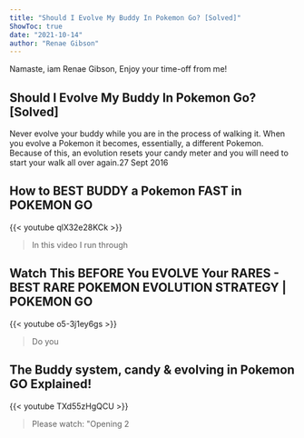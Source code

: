 ```yaml
---
title: "Should I Evolve My Buddy In Pokemon Go? [Solved]"
ShowToc: true 
date: "2021-10-14"
author: "Renae Gibson" 
---
```


Namaste, iam Renae Gibson, Enjoy your time-off from me!
## Should I Evolve My Buddy In Pokemon Go? [Solved]
Never evolve your buddy while you are in the process of walking it. When you evolve a Pokemon it becomes, essentially, a different Pokemon. Because of this, an evolution resets your candy meter and you will need to start your walk all over again.27 Sept 2016

## How to BEST BUDDY a Pokemon FAST in POKEMON GO
{{< youtube qlX32e28KCk >}}
>In this video I run through 

## Watch This BEFORE You EVOLVE Your RARES - BEST RARE POKEMON EVOLUTION STRATEGY | POKEMON GO
{{< youtube o5-3j1ey6gs >}}
>Do you

## The Buddy system, candy & evolving in Pokemon GO Explained!
{{< youtube TXd55zHgQCU >}}
>Please watch: "Opening 2 

